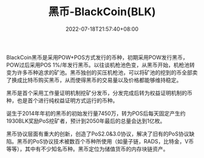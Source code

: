 ﻿---
weight: 
title: "黑币-BlackCoin(BLK)"
description: "BlackCoin黑币是采用POW+POS方式发行的币种，初期采用POW发行黑币，POW过后采用POS 1%/年发行黑币"
date: 2022-07-18T21:57:40+08:00
lastmod: 2022-07-18T16:45:40+08:00
draft: false
authors: ["浮尘"]
featuredImage: "heibi-blackcoinblk.webp"
link: "https://blackcoin.org/"
tags: ["数字代币","黑币-BlackCoin(BLK)"]
categories: ["navigation"]
navigation: ["数字代币"]
lightgallery: true
toc: true
pinned: false
recommend: false
recommend1: false
---
BlackCoin黑币是采用POW+POS方式发行的币种，初期采用POW发行黑币，POW过后采用POS 1%/年发行黑币。以往谈机枪池色变，从黑币开始，机枪池转变为许多币种追求的矿池。黑币独创的买压机枪池，可以将矿池的挖到的币全部卖了换成比特币购买黑币，从而使得黑币的交易量以及价格都能够维持稳定。

黑币是首个采用工作量证明机制挖矿分发币，分发完成后转为权益证明机制的币种，也是首个进行纯权益证明方式运行的币种。

诞生于2014年年初的黑币的初始发行量7450万，转为POS后每天固定产生约1930BLK奖励PoS挖矿者，预计到2050年最后的总量会达到1亿枚。

黑币协议层面有重大的创新，创造了PoS2.0&3.0协议，解决了旧有的PoS协议缺陷。黑币的PoS协议技术被数百个币种所使用（如量子链，RADS，比特金，V币等等），其中有不少知名币种。黑币定位为储值货币的内存块链资产。